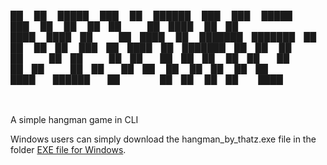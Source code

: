 
██   ██  █████  ███    ██  ██████  ███    ███  █████  ███    ██ 
██   ██ ██   ██ ████   ██ ██       ████  ████ ██   ██ ████   ██ 
███████ ███████ ██ ██  ██ ██   ███ ██ ████ ██ ███████ ██ ██  ██ 
██   ██ ██   ██ ██  ██ ██ ██    ██ ██  ██  ██ ██   ██ ██  ██ ██ 
██   ██ ██   ██ ██   ████  ██████  ██      ██ ██   ██ ██   ████ 
                                                                
                                                                

 A simple hangman game in CLI
 
 Windows users can simply download the hangman_by_thatz.exe file in the folder [EXE file for Windows](https://github.com/thatz98/hangman/tree/main/EXE%20file%20for%20windows).
